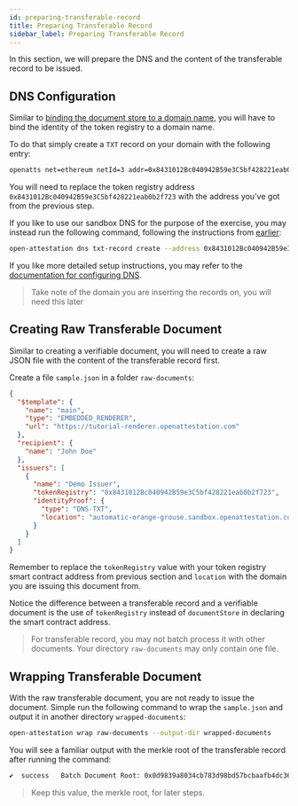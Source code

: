 ```yaml
---
id: preparing-transferable-record
title: Preparing Transferable Record
sidebar_label: Preparing Transferable Record
---
```


In this section, we will prepare the DNS and the content of the transferable record to be issued.

## DNS Configuration

Similar to [binding the document store to a domain name](/docs/tutorial/verifiable-documents/ethereum/document-store), you will have to bind the identity of the token registry to a domain name.

To do that simply create a `TXT` record on your domain with the following entry:

```txt
openatts net=ethereum netId=3 addr=0x8431012Bc040942B59e3C5bf428221eab0b2f723
```

You will need to replace the token registry address `0x8431012Bc040942B59e3C5bf428221eab0b2f723` with the address you've got from the previous step.

If you like to use our sandbox DNS for the purpose of the exercise, you may instead run the following command, following the instructions from [earlier](/docs/tutorial/verifiable-documents/ethereum/dns-proof):

```sh
open-attestation dns txt-record create --address 0x8431012Bc040942B59e3C5bf428221eab0b2f723 --network-id 3
```

If you like more detailed setup instructions, you may refer to the [documentation for configuring DNS](/docs/reference/configuration/configure-dns).

> Take note of the domain you are inserting the records on, you will need this later

## Creating Raw Transferable Document

Similar to creating a verifiable document, you will need to create a raw JSON file with the content of the transferable record first.

Create a file `sample.json` in a folder `raw-documents`:

```json
{
  "$template": {
    "name": "main",
    "type": "EMBEDDED_RENDERER",
    "url": "https://tutorial-renderer.openattestation.com"
  },
  "recipient": {
    "name": "John Doe"
  },
  "issuers": [
    {
      "name": "Demo Issuer",
      "tokenRegistry": "0x8431012Bc040942B59e3C5bf428221eab0b2f723",
      "identityProof": {
        "type": "DNS-TXT",
        "location": "automatic-orange-grouse.sandbox.openattestation.com"
      }
    }
  ]
}
```

Remember to replace the `tokenRegistry` value with your token registry smart contract address from previous section and `location` with the domain you are issuing this document from.

Notice the difference between a transferable record and a verifiable document is the use of `tokenRegistry` instead of `documentStore` in declaring the smart contract address.

> For transferable record, you may not batch process it with other documents. Your directory `raw-documents` may only contain one file.

## Wrapping Transferable Document

With the raw transferable document, you are not ready to issue the document. Simple run the following command to wrap the `sample.json` and output it in another directory `wrapped-documents`:

```sh
open-attestation wrap raw-documents --output-dir wrapped-documents
```

You will see a familiar output with the merkle root of the transferable record after running the command:

```txt
✔  success   Batch Document Root: 0x0d9839a8034cb783d98bd57bcbaafb4dc3614c4193d2edf8a655c1ec6635b7ea
```

> Keep this value, the merkle root, for later steps.
